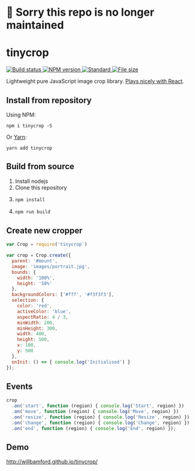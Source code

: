 # 🚨 Sorry this repo is no longer maintained

# tinycrop

<a href="https://circleci.com/gh/willbamford/tinycrop">
  <img
    src="https://circleci.com/gh/willbamford/tinycrop.svg?style=shield"
    alt="Build status" />
</a>
<a href="https://npmjs.org/package/tinycrop">
  <img
    src="https://img.shields.io/npm/v/tinycrop.svg?style=flat-square"
    alt="NPM version" />
</a>
<a href="https://standardjs.com">
  <img
    src="https://img.shields.io/badge/code%20style-standard-brightgreen.svg?style=flat-square"
    alt="Standard" />
</a>
<a href="https://unpkg.com/tinycrop/dist/tinycrop.min.js">
   <img
    src="https://badge-size.herokuapp.com/willbamford/tinycrop/master/dist/tinycrop.min.js.svg?compression=gzip"
    alt="File size" />
</a>

Lightweight pure JavaScript image crop library. [Plays nicely with React](http://willbamford.github.io/tinycrop/react-example).

## Install from repository

Using NPM:
```
npm i tinycrop -S
```

Or [Yarn](https://yarnpkg.com):
```
yarn add tinycrop
```

## Build from source
1. Install nodejs
1. Clone this repository
1.
    ```bash
    npm install
    ```
1. 
    ```bash
    npm run build
    ```

## Create new cropper

```js
var Crop = require('tinycrop')

var crop = Crop.create({
  parent: '#mount',
  image: 'images/portrait.jpg',
  bounds: {
    width: '100%',
    height: '50%'
  },
  backgroundColors: ['#fff', '#f3f3f3'],
  selection: {
    color: 'red',
    activeColor: 'blue',
    aspectRatio: 4 / 3,
    minWidth: 200,
    minHeight: 300,
    width: 400,
    height: 500,
    x: 100,
    y: 500
  },
  onInit: () => { console.log('Initialised') }
});
```

## Events

```js
crop
  .on('start', function (region) { console.log('Start', region) })
  .on('move', function (region) { console.log('Move', region) })
  .on('resize', function (region) { console.log('Resize', region) })
  .on('change', function (region) { console.log('Change', region) })
  .on('end', function (region) { console.log('End', region) });
```

## Demo

http://willbamford.github.io/tinycrop/
